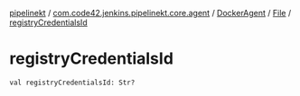 [pipelinekt](../../../index.md) / [com.code42.jenkins.pipelinekt.core.agent](../../index.md) / [DockerAgent](../index.md) / [File](index.md) / [registryCredentialsId](./registry-credentials-id.md)

# registryCredentialsId

`val registryCredentialsId: Str?`